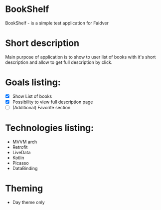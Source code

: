 # BookShelf 
BookShelf - is a simple test application for Faidver
# Short description
Main purpose of application is to show to user list of books with it's short description and allow to get full description by click.

# Goals listing:
- [x] Show List of books
- [x] Possibility to view full description page
- [ ] (Additional) Favorite section

# Technologies listing: 
- MVVM arch
- Retrofit
- LiveData
- Kotlin
- Picasso
- DataBinding

# Theming 
- Day theme only
